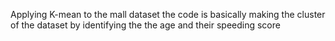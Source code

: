 Applying K-mean to the mall dataset the code is basically making the cluster of the dataset by identifying the the age and their speeding score
